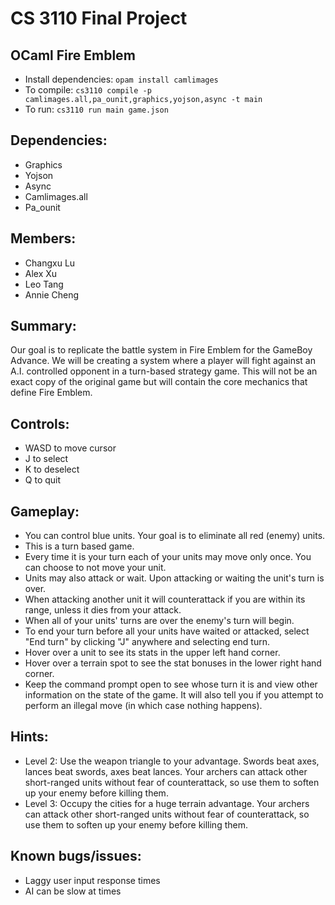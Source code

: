 # CS 3110 Final Project
## OCaml Fire Emblem
- Install dependencies: `opam install camlimages`
- To compile: `cs3110 compile -p camlimages.all,pa_ounit,graphics,yojson,async -t main`
- To run: `cs3110 run main game.json`

## Dependencies:
- Graphics
- Yojson
- Async
- Camlimages.all
- Pa_ounit

## Members:
- Changxu Lu
- Alex Xu
- Leo Tang
- Annie Cheng

## Summary:
Our goal is to replicate the battle system in Fire Emblem for the GameBoy Advance. We will be creating a system where a player will fight against an A.I. controlled opponent in a turn-based strategy game. This will not be an exact copy of the original game but will contain the core mechanics that define Fire Emblem.

## Controls:
- WASD to move cursor
- J to select
- K to deselect
- Q to quit

## Gameplay:
- You can control blue units. Your goal is to eliminate all red (enemy) units.
- This is a turn based game.
- Every time it is your turn each of your units may move only once. You can choose to not move your unit.
- Units may also attack or wait. Upon attacking or waiting the unit's turn is over.
- When attacking another unit it will counterattack if you are within its range, unless it dies from your attack.
- When all of your units' turns are over the enemy's turn will begin.
- To end your turn before all your units have waited or attacked, select "End turn" by clicking "J" anywhere and selecting end turn.
- Hover over a unit to see its stats in the upper left hand corner.
- Hover over a terrain spot to see the stat bonuses in the lower right hand corner.
- Keep the command prompt open to see whose turn it is and view other information on the state of the game. It will also tell you if you attempt to perform an illegal move (in which case nothing happens).

## Hints:
- Level 2:
  Use the weapon triangle to your advantage. Swords beat axes, lances beat swords, axes beat lances.
  Your archers can attack other short-ranged units without fear of counterattack, so use them to soften up your enemy before killing them.
- Level 3:
  Occupy the cities for a huge terrain advantage.
  Your archers can attack other short-ranged units without fear of counterattack, so use them to soften up your enemy before killing them.

## Known bugs/issues:
- Laggy user input response times
- AI can be slow at times

